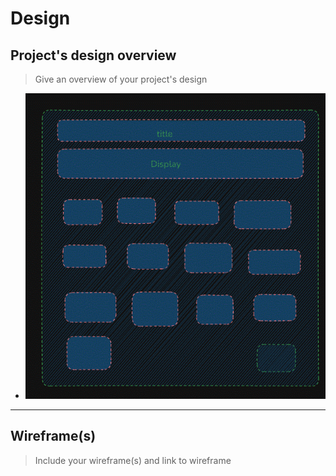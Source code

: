 # Design

## Project's design overview

> Give an overview of your project's design
- ![design](./design2.gif)

<!-- give an overview of your project's design -->
<!-- describe the reasoning behind your group's design and wireframe -->
<!-- include other centralized decisions like fonts, palates, ... -->

---

## Wireframe(s)

> Include your wireframe(s) and link to wireframe

<!-- provide a link to your wireframe documenting on Figma, or wherever it is -->
